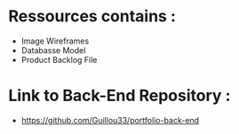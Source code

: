 # Ressources contains :

- Image Wireframes
- Databasse Model
- Product Backlog File 


# Link to Back-End Repository : 

- https://github.com/Guillou33/portfolio-back-end

